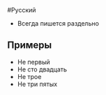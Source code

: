 #Русский 
- Всегда пишется раздельно 
## Примеры 
- Не первый 
- Не сто двадцать 
- Не трое 
- Не три пятых 
